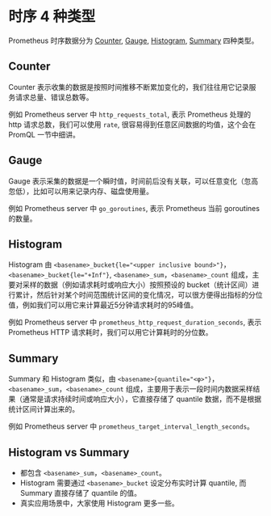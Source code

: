 # 时序 4 种类型

Prometheus 时序数据分为 [Counter](https://prometheus.io/docs/concepts/metric_types/#counter), [Gauge](https://prometheus.io/docs/concepts/metric_types/#gauge), [Histogram](https://prometheus.io/docs/concepts/metric_types/#histogram), [Summary](https://prometheus.io/docs/concepts/metric_types/#summary) 四种类型。


## Counter

Counter 表示收集的数据是按照时间推移不断累加变化的，我们往往用它记录服务请求总量、错误总数等。

例如 Prometheus server 中 `http_requests_total`,  表示 Prometheus 处理的 http 请求总数，我们可以使用 `rate`, 很容易得到任意区间数据的均值，这个会在 PromQL 一节中细讲。

## Gauge

Gauge 表示采集的数据是一个瞬时值，时间前后没有关联，可以任意变化（忽高忽低），比如可以用来记录内存、磁盘使用量。

例如 Prometheus server 中 `go_goroutines`,  表示 Prometheus 当前 goroutines 的数量。

## Histogram

Histogram 由 `<basename>_bucket{le="<upper inclusive bound>"}`，`<basename>_bucket{le="+Inf"}`, `<basename>_sum`，`<basename>_count` 组成，主要对采样的数据（例如请求耗时或响应大小）按照预设的 bucket（统计区间）进行累计，然后针对某个时间范围统计区间的变化情况，可以很方便得出指标的分位值，例如我们可以用它来计算最近5分钟请求耗时的95峰值。

例如 Prometheus server 中 `prometheus_http_request_duration_seconds`,  表示 Prometheus HTTP 请求耗时，我们可以用它计算耗时的分位数。

## Summary

Summary 和 Histogram 类似，由 `<basename>{quantile="<φ>"}`，`<basename>_sum`，`<basename>_count` 组成，主要用于表示一段时间内数据采样结果（通常是请求持续时间或响应大小），它直接存储了 quantile 数据，而不是根据统计区间计算出来的。

例如 Prometheus server 中 `prometheus_target_interval_length_seconds`。

## Histogram vs Summary

- 都包含 `<basename>_sum`，`<basename>_count`。
- Histogram 需要通过 `<basename>_bucket` 设定分布实时计算 quantile, 而 Summary 直接存储了 quantile 的值。
- 真实应用场景中，大家使用 Histogram 更多一些。
